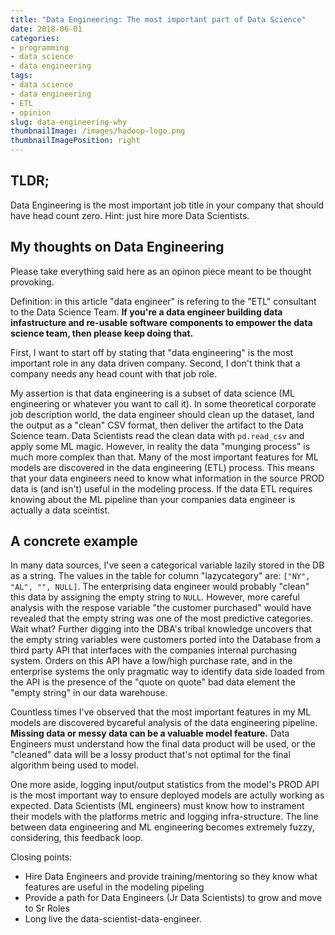 ```yaml
---
title: "Data Engineering: The most important part of Data Science"
date: 2018-06-01
categories:
- programming
- data science
- data engineering
tags:
- data science
- data engineering
- ETL
- opinion
slug: data-engineering-why
thumbnailImage: /images/hadoop-logo.png
thumbnailImagePosition: right
---
```


## TLDR;

Data Engineering is the most important job title in your company that should have head count zero. Hint: just hire more Data Scientists.

## My thoughts on Data Engineering

Please take everything said here as an opinon piece meant to be thought provoking.

Definition: in this article "data engineer" is refering to the "ETL" consultant to the Data Science Team. **If you're a data engineer building data infastructure and re-usable software components to empower the data science team, then please keep doing that.**

First, I want to start off by stating that "data engineering" is the most important role in any data driven company. Second, I don't think that a company needs any head count with that job role.

My assertion is that data engineering is a subset of data science (ML engineering or whatever you want to call it). In some theoretical corporate job description world, the data engineer should clean up the dataset, land the output as a "clean" CSV format, then deliver the artifact to the Data Science team. Data Scientists read the clean data with `pd.read_csv` and apply some ML magic. However, in reality the data "munging process" is much more complex than that. Many of the most important features for ML models are discovered in the data engineering (ETL) process. This means that your data engineers need to know what information in the source PROD data is (and isn't) useful in the modeling process. If the data ETL requires knowing about the ML pipeline than your companies data engineer is actually a data sceintist.

## A concrete example

In many data sources, I've seen a categorical variable lazily stored in the DB as a string. The values in the table for column "lazycategory" are: `["NY", "AL", "", NULL]`. The enterprising data engineer would probably "clean" this data by assigning the empty string to `NULL`. However, more careful analysis with the respose variable "the customer purchased" would have revealed that the empty string was one of the most predictive categories. Wait what? Further digging into the DBA's tribal knowledge uncovers that the empty string variables were customers ported into the Database from a third party API that interfaces with the companies internal purchasing system. Orders on this API have a low/high purchase rate, and in the enterprise systems the only pragmatic way to identify data side loaded from the API is the presence of the "quote on quote" bad data element the "empty string" in our data warehouse. 

Countless times I've observed that the most important features in my ML models are discovered bycareful analysis of the data engineering pipeline. **Missing data or messy data can be a valuable model feature.** Data Engineers must understand how the final data product will be used, or the "cleaned" data will be a lossy product that's not optimal for the final algorithm being used to model. 

One more aside, logging input/output statistics from the model's PROD API is the most important way to ensure deployed models are actully working as expected. Data Scientists (ML engineers) must know how to instrament their models with the platforms metric and logging infra-structure. The line between data engineering and ML engineering becomes extremely fuzzy, considering, this feedback loop.

Closing points:

- Hire Data Engineers and provide training/mentoring so they know what features are useful in the modeling pipeling
- Provide a path for Data Engineers (Jr Data Scientists) to grow and move to Sr Roles
- Long live the data-scientist-data-engineer.
